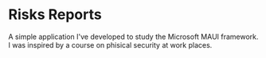 ﻿# Risks Reports
A simple application I've developed to study the Microsoft MAUI framework.
I was inspired by a course on phisical security at work places.